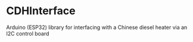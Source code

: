 # CDHInterface
 Arduino (ESP32) library for interfacing with a Chinese diesel heater via an I2C control board
